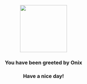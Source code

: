 <p align="center">
    <img src="https://raw.githubusercontent.com/PokeAPI/sprites/master/sprites/pokemon/95.png" width="150" height="150">
</p>
<h3 align="center">You have been greeted by  <b>Onix</b></h3>
<h3 align="center">Have a nice day!</h3>
